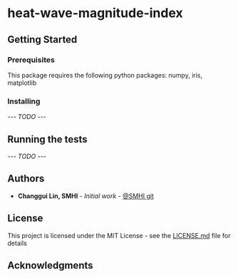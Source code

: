 # heat-wave-magnitude-index 



## Getting Started



### Prerequisites

This package requires the following python packages: numpy, iris, matplotlib


### Installing

*--- TODO ---*


## Running the tests

*--- TODO ---* 



## Authors

* **Changgui Lin, SMHI** - *Initial work* - [@SMHI git](https://git.smhi.se/a002344)


## License

This project is licensed under the MIT License - see the [LICENSE.md](LICENSE.md) file for details

## Acknowledgments
